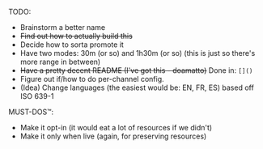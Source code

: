 TODO:
- Brainstorm a better name
- ~~Find out how to actually build this~~
- Decide how to sorta promote it
- Have two modes: 30m (or so) and 1h30m (or so) (this is just so there's more range in between)
- ~~Have a pretty decent README (I've got this - doamatto)~~ Done in: `[]()`
- Figure out if/how to do per-channel config.
- (Idea) Change languages (the easiest would be: EN, FR, ES) based off ISO 639-1

MUST-DOS™:
- Make it opt-in (it would eat a lot of resources if we didn't)
- Make it only when live (again, for preserving resources)
